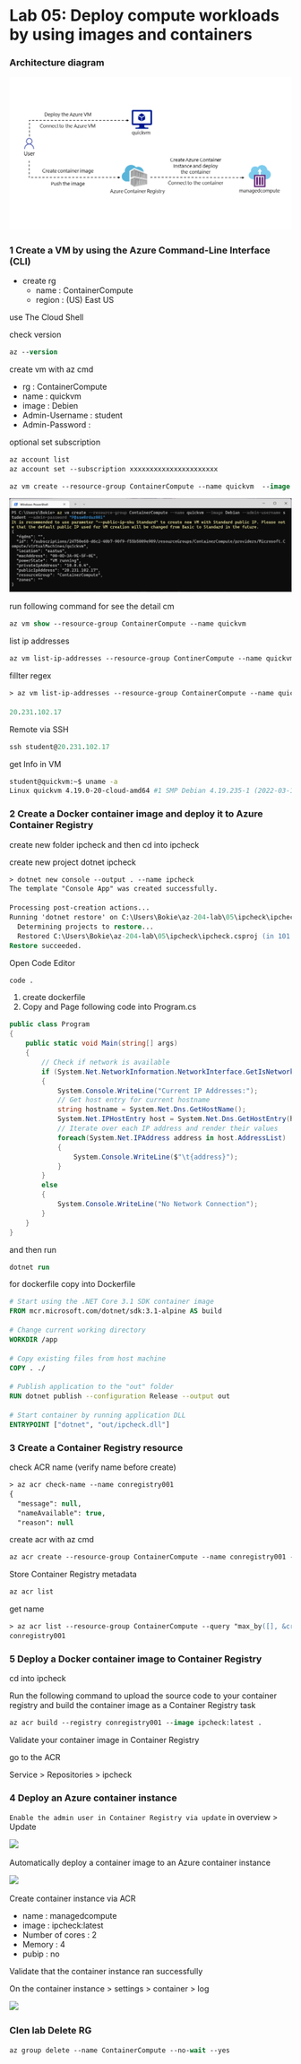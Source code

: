 # Lab 05: Deploy compute workloads by using images and containers

### Architecture diagram

![](../media/Lab05-Diagram.png)


### 1 Create a VM by using the Azure Command-Line Interface (CLI)

- create rg
  - name : ContainerCompute
  - region : (US) East US


use The Cloud Shell

check version
```ps
az --version
```

create vm with az cmd

- rg : ContainerCompute
- name : quickvm
- image : Debien
- Admin-Username : student
- Admin-Password : <CreateYourPassword>

optional set subscription

```ps
az account list
az account set --subscription xxxxxxxxxxxxxxxxxxxxxx
```

```ps
az vm create --resource-group ContainerCompute --name quickvm  --image Debien --admin-username student --admin-password P@ssw0rdaz01
```

![](../media/lab5-1.png)

run following command for see the detail cm

```ps
az vm show --resource-group ContainerCompute --name quickvm
```

list ip addresses

```ps
az vm list-ip-addresses --resource-group ContinerCompute --name quickvm
```

fillter regex
```ps
> az vm list-ip-addresses --resource-group ContainerCompute --name quickvm --query '[].{ip:virtualMachine.network.publicIpAddresses[0].ipAddress}' --output tsv

20.231.102.17
```

Remote via SSH

```ps
ssh student@20.231.102.17
```

get Info in VM

```bash
student@quickvm:~$ uname -a
Linux quickvm 4.19.0-20-cloud-amd64 #1 SMP Debian 4.19.235-1 (2022-03-17) x86_64 GNU/Linux
```


### 2 Create a Docker container image and deploy it to Azure Container Registry

create new folder ipcheck and then cd into ipcheck 

create new project dotnet ipcheck

```ps
> dotnet new console --output . --name ipcheck
The template "Console App" was created successfully.

Processing post-creation actions...
Running 'dotnet restore' on C:\Users\Bokie\az-204-lab\05\ipcheck\ipcheck.csproj...        
  Determining projects to restore...
  Restored C:\Users\Bokie\az-204-lab\05\ipcheck\ipcheck.csproj (in 101 ms).
Restore succeeded.
```

Open Code Editor

```ps
code .
```
1. create dockerfile
2. Copy and Page following code into Program.cs

```c#
public class Program
{
    public static void Main(string[] args)
    {        
        // Check if network is available
        if (System.Net.NetworkInformation.NetworkInterface.GetIsNetworkAvailable())
        {
            System.Console.WriteLine("Current IP Addresses:");
            // Get host entry for current hostname
            string hostname = System.Net.Dns.GetHostName();
            System.Net.IPHostEntry host = System.Net.Dns.GetHostEntry(hostname);
            // Iterate over each IP address and render their values
            foreach(System.Net.IPAddress address in host.AddressList)
            {
                System.Console.WriteLine($"\t{address}");
            }
        }
        else
        {
            System.Console.WriteLine("No Network Connection");
        }
    }
}
```

and then run

```ps
dotnet run
```

for dockerfile copy into Dockerfile

```dockerfile
# Start using the .NET Core 3.1 SDK container image
FROM mcr.microsoft.com/dotnet/sdk:3.1-alpine AS build

# Change current working directory
WORKDIR /app

# Copy existing files from host machine
COPY . ./

# Publish application to the "out" folder
RUN dotnet publish --configuration Release --output out

# Start container by running application DLL
ENTRYPOINT ["dotnet", "out/ipcheck.dll"]
```

### 3 Create a Container Registry resource

check ACR name (verify name before create)

```ps
> az acr check-name --name conregistry001
{
  "message": null,
  "nameAvailable": true,
  "reason": null
```

create acr with az cmd

```ps
az acr create --resource-group ContainerCompute --name conregistry001 --sku Basic
```

Store Container Registry metadata

```ps
az acr list
```
get name
```ps
> az acr list --resource-group ContainerCompute --query "max_by([], &creationDate).name" --output tsv
conregistry001
```

### 5 Deploy a Docker container image to Container Registry

cd into ipcheck 

Run the following command to upload the source code to your container registry and build the container image as a Container Registry task

```ps
az acr build --registry conregistry001 --image ipcheck:latest .
```

Validate your container image in Container Registry

go to the ACR

Service > Repositories > ipcheck 


### 4 Deploy an Azure container instance

```Enable the admin user in Container Registry via update``` in overview > Update

![](../media/lab05-2.png)


Automatically deploy a container image to an Azure container instance

![](../media/lab05-3.png)

Create container instance via ACR

- name : managedcompute
- image : ipcheck:latest
- Number of cores : 2
- Memory : 4
- pubip : no


Validate that the container instance ran successfully

On the container instance > settings > container > log

![](../media/lab05-4.png)


### Clen lab Delete RG

```ps
az group delete --name ContainerCompute --no-wait --yes
```



